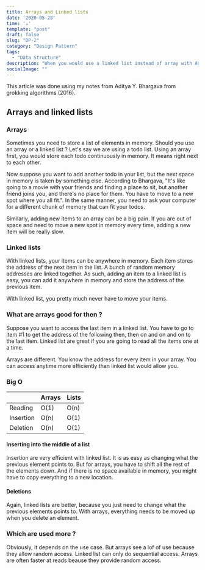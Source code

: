 ```yaml
---
title: Arrays and Linked lists
date: '2020-05-28'
time: '☕️'
template: "post"
draft: false
slug: "DP-2"
category: "Design Pattern"
tags:
  - "Data Structure"
description: "When you would use a linked list instead of array with Aditya Y. Bhargava"
socialImage: ""
---
```


This article was done using my notes from Aditya Y. Bhargava from grokking algorithms (2016).

## Arrays and linked lists

### Arrays

Sometimes you need to store a list of elements in memory. Should you use an array or a linked list ?
Let's say we are using a todo list. Using an array first, you would store each todo continuously in memory. It means right next to each other. 

Now suppose you want to add another todo in your list, but the next space in memory is taken by something else. According to Bhargava, "It's like going to a movie with your friends and finding a place to sit, but another friend joins you, and there's no place for them. You have to move to a new spot where you all fit.". In the same manner, you need to ask your computer for a different chunk of memory that can fit your todos. 

Similarly, adding new items to an array can be a big pain. If you are out of space and need to move a new spot in memory every time, adding a new item will be really slow. 

### Linked lists

With linked lists, your items can be anywhere in memory. Each item stores the address of the next item in the list. A bunch of random memory addresses are linked together. As such, adding an item to a linked list is easy, you can add it anywhere in memory and store the address of the previous item. 

With linked list, you pretty much never have to move your items. 

### What are arrays good for then ?

Suppose you want to access the last item in a linked list. You have to go to item #1 to get the address of the following then, then on and on and on to the last item. Linked list are great if you are going to read all the items one at a time. 

Arrays are different. You know the address for every item in your array. You can access anytime more efficiently than linked list would allow you.

### Big O

|           | Arrays |  Lists  |    
|-----------|--------|---------|
| Reading   |  O(1)  |   O(n)  |     
| Insertion |  O(n)  |   O(1)  |    
| Deletion  |  O(n)  |   O(1)  | 

#### Inserting into the middle of a list

Insertion are very efficient with linked list. It is as easy as changing what the previous element points to.
But for arrays, you have to shift all the rest of the elements down. And if there is no space available in memory, you might have to copy everything to a new location. 

#### Deletions

Again, linked lists are better, because you just need to change what the previous elements points to. With arrays, everything needs to be moved up when you delete an element. 

### Which are used more ? 

Obviously, it depends on the use case. But arrays see a lof of use because they allow random access. Linked list can only do sequential access. Arrays are often faster at reads beause they provide random access.